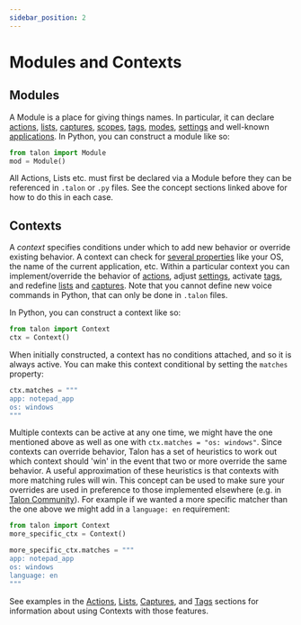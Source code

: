 ```yaml
---
sidebar_position: 2
---
```



# Modules and Contexts 

## Modules

A Module is a place for giving things names. In particular, it can declare [actions](unofficial_talon_docs#actions), [lists](unofficial_talon_docs#lists), [captures](unofficial_talon_docs#captures), [scopes](unofficial_talon_docs#scopes), [tags](unofficial_talon_docs#tags), [modes](unofficial_talon_docs#modes), [settings](unofficial_talon_docs#settings) and well-known [applications](unofficial_talon_docs#apps). In Python, you can construct a module like so:

```python
from talon import Module
mod = Module()
```

All Actions, Lists etc. must first be declared via a Module before they can be referenced in `.talon` or `.py` files. See the concept sections linked above for how to do this in each case.

## Contexts

A _context_ specifies conditions under which to add new behavior or override existing behavior. A context can check for [several properties](unofficial_talon_docs#context-header) like your OS, the name of the current application, etc. Within a particular context you can implement/override the behavior of [actions](unofficial_talon_docs#actions), adjust [settings](unofficial_talon_docs#settings), activate [tags](unofficial_talon_docs#tags), and redefine [lists](#lists) and [captures](#captures). Note that you cannot define new voice commands in Python, that can only be done in `.talon` files.

In Python, you can construct a context like so:

```python
from talon import Context
ctx = Context()
```

When initially constructed, a context has no conditions attached, and so it is always active.
You can make this context conditional by setting the `matches` property:

```python
ctx.matches = """
app: notepad_app
os: windows
"""
```

Multiple contexts can be active at any one time, we might have the one mentioned above as well as one with `ctx.matches = "os: windows"`. Since contexts can override behavior, Talon has a set of heuristics to work out which context should 'win' in the event that two or more override the same behavior. A useful approximation of these heuristics is that contexts with more matching rules will win. This concept can be used to make sure your overrides are used in preference to those implemented elsewhere (e.g. in [Talon Community](https://github.com/talonhub/community)). For example if we wanted a more specific matcher than the one above we might add in a `language: en` requirement:

```python
from talon import Context
more_specific_ctx = Context()

more_specific_ctx.matches = """
app: notepad_app
os: windows
language: en
"""
```

See examples in the [Actions](#actions), [Lists](#lists), [Captures](#captures), and [Tags](#tags) sections for information about using Contexts with those features.
